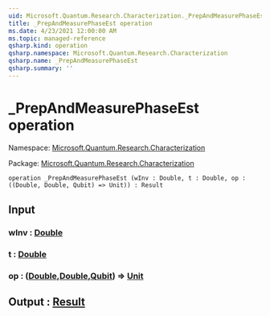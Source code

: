```yaml
---
uid: Microsoft.Quantum.Research.Characterization._PrepAndMeasurePhaseEst
title: _PrepAndMeasurePhaseEst operation
ms.date: 4/23/2021 12:00:00 AM
ms.topic: managed-reference
qsharp.kind: operation
qsharp.namespace: Microsoft.Quantum.Research.Characterization
qsharp.name: _PrepAndMeasurePhaseEst
qsharp.summary: ''
---
```


# _PrepAndMeasurePhaseEst operation

Namespace: [Microsoft.Quantum.Research.Characterization](xref:Microsoft.Quantum.Research.Characterization)

Package: [Microsoft.Quantum.Research.Characterization](https://nuget.org/packages/Microsoft.Quantum.Research.Characterization)




```qsharp
operation _PrepAndMeasurePhaseEst (wInv : Double, t : Double, op : ((Double, Double, Qubit) => Unit)) : Result
```


## Input

### wInv : [Double](xref:microsoft.quantum.qsharp.valueliterals#double-literals)




### t : [Double](xref:microsoft.quantum.qsharp.valueliterals#double-literals)




### op : ([Double](xref:microsoft.quantum.qsharp.valueliterals#double-literals),[Double](xref:microsoft.quantum.qsharp.valueliterals#double-literals),[Qubit](xref:microsoft.quantum.qsharp.valueliterals#qubit-literals)) => [Unit](xref:microsoft.quantum.qsharp.valueliterals#unit-literal) 





## Output : [Result](xref:microsoft.quantum.qsharp.valueliterals#result-literal)

